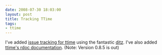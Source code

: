```yaml
---
date: 2008-07-30 18:03:00
layout: post
title: Tracking TTime
tags:
- ttime
---
```


I've added [issue tracking for ttime](http://lutzky.net/ttime/ditz) using the
fantastic [ditz](http://ditz.rubyforge.org). I've also added [ttime's rdoc
documentation](http://lutzky.net/ttime/doc). (Note: Version 0.8.5 is out)
